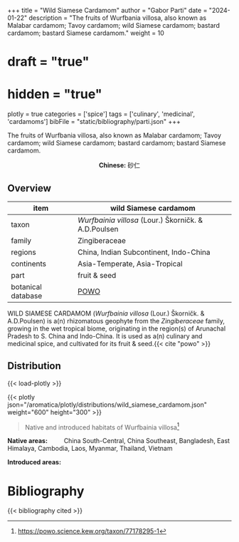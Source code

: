 +++
title = "Wild Siamese Cardamom"
author = "Gabor Parti"
date = "2024-01-22"
description = "The fruits of Wurfbania villosa, also known as Malabar cardamom; Tavoy cardamom; wild Siamese cardamom; bastard cardamom; bastard Siamese cardamom."
weight = 10
# draft = "true"
# hidden = "true"
plotly = true
categories = ['spice']
tags = ['culinary', 'medicinal', 'cardamoms']
bibFile = "static/bibliography/parti.json"
+++

The fruits of Wurfbania villosa, also known as Malabar cardamom; Tavoy cardamom; wild Siamese cardamom; bastard cardamom; bastard Siamese cardamom.

<center>

**Chinese:** <span class="traditional-chinese-text">砂仁</span>

</center>

## Overview

|       item       |                wild Siamese cardamom                |
|------------------|-----------------------------------------------------|
|       taxon      | *Wurfbainia villosa* (Lour.) Škorničk. & A.D.Poulsen|
|      family      |                    Zingiberaceae                    |
|      regions     |        China, Indian Subcontinent, Indo-China       |
|    continents    |            Asia-Temperate, Asia-Tropical            |
|       part       |                     fruit & seed                    |
|botanical database|[POWO](https://powo.science.kew.org/taxon/77178295-1)|

WILD SIAMESE CARDAMOM (*Wurfbainia villosa* (Lour.) Škorničk. & A.D.Poulsen) is a(n) rhizomatous geophyte from the *Zingiberaceae* family, growing in the wet tropical biome, originating in the region(s) of Arunachal Pradesh to S. China and Indo-China. It is used as a(n) culinary and medicinal spice, and cultivated for its fruit & seed.{{< cite "powo" >}}



## Distribution

{{< load-plotly >}}

{{< plotly json="/aromatica/plotly/distributions/wild_siamese_cardamom.json" weight="600" height="300" >}}

>Native and introduced habitats of Wurfbainia villosa[^powo]

[^powo]: https://powo.science.kew.org/taxon/77178295-1

<p style="text-align:left;">

**Native areas:** &ensp; &ensp; &ensp; China South-Central, China Southeast, Bangladesh, East Himalaya, Cambodia, Laos, Myanmar, Thailand, Vietnam

**Introduced areas:** 

</p>



# Bibliography

{{< bibliography cited >}}

